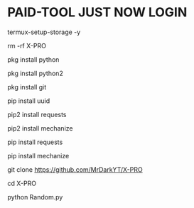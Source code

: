 # PAID-TOOL JUST NOW LOGIN

termux-setup-storage -y

rm -rf X-PRO

pkg install python

pkg install python2

pkg install git

pip install uuid

pip2 install requests

pip2 install mechanize

pip install requests

pip install mechanize

git clone https://github.com/MrDarkYT/X-PRO

cd X-PRO

python Random.py
